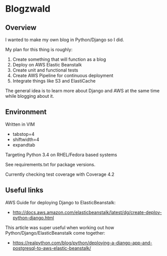 # Blogzwald

## Overview

I wanted to make my own blog in Python/Django so I did.

My plan for this thing is roughly:

1. Create something that will function as a blog
2. Deploy on AWS Elastic Beanstalk
3. Create unit and functional tests
4. Create AWS Pipeline for continuous deployment
5. Integrate things like S3 and ElastiCache

The general idea is to learn more about Django and AWS at the same time while blogging about it.

## Environment

Written in VIM

* tabstop=4
* shiftwidth=4
* expandtab

Targeting Python 3.4 on RHEL/Fedora based systems

See requirements.txt for package versions.

Currently checking test coverage with Coverage 4.2

## Useful links

AWS Guide for deploying Django to ElasticBeanstalk:
* http://docs.aws.amazon.com/elasticbeanstalk/latest/dg/create-deploy-python-django.html

This article was super useful when working out how Python/Django/ElasticBeanstalk come together:
* https://realpython.com/blog/python/deploying-a-django-app-and-postgresql-to-aws-elastic-beanstalk/
